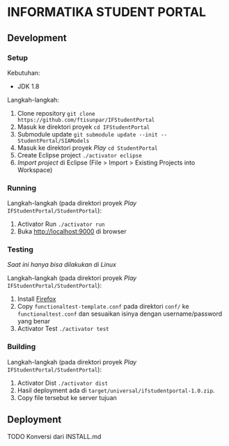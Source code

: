# INFORMATIKA STUDENT PORTAL

## Development

### Setup

Kebutuhan:

* JDK 1.8

Langkah-langkah:

1. Clone repository `git clone https://github.com/ftisunpar/IFStudentPortal`
2. Masuk ke direktori proyek `cd IFStudentPortal`
3. Submodule update `git submodule update --init -- StudentPortal/SIAModels`
4. Masuk ke direktori proyek _Play_ `cd StudentPortal`
5. Create Eclipse project `./activator eclipse`
6. _Import project_ di Eclipse (File > Import > Existing Projects into Workspace)

### Running

Langkah-langkah (pada direktori proyek _Play_ `IFStudentPortal/StudentPortal`):

1. Activator Run `./activator run`
2. Buka [http://localhost:9000](http://localhost:9000) di browser

### Testing

_Saat ini hanya bisa dilakukan di Linux_

Langkah-langkah (pada direktori proyek _Play_ `IFStudentPortal/StudentPortal`):

1. Install [Firefox](https://www.mozilla.org/en-US/firefox/new/)
2. Copy `functionaltest-template.conf` pada direktori `conf/` ke `functionaltest.conf` dan sesuaikan isinya dengan username/password yang benar
3. Activator Test `./activator test`

### Building

Langkah-langkah (pada direktori proyek _Play_ `IFStudentPortal/StudentPortal`):

1. Activator Dist `./activator dist`
2. Hasil deployment ada di `target/universal/ifstudentportal-1.0.zip`.
3. Copy file tersebut ke server tujuan

## Deployment

TODO Konversi dari INSTALL.md
